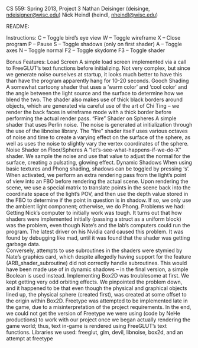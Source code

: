 CS 559: Spring 2013, Project 3
Nathan Deisinger (deisinge, ndeisigner@wisc.edu)
Nick Heindl (heindl, nheindl@wisc.edu)

README:

Instructions:
	C – Toggle bird’s eye view
	W – Toggle wireframe
	X – Close program
	P – Pause
	S – Toggle shadows (only on first shader)
	A – Toggle axes
	N – Toggle normal
	F2 – Toggle skydome
	F3 – Toggle shader
	
Bonus Features:
Load Screen
A simple load screen implemented via a call to FreeGLUT’s text functions before initializing.  Not very complex, but since we generate noise ourselves at startup, it looks much better to have this than have the program apparently hang for 10-20 seconds.
Gooch Shading
A somewhat cartoony shader that uses a ‘warm color’ and ‘cool color’ and the angle between the light source and the surface to determine how we blend the two.  The shader also makes use of thick black borders around objects, which are generated via careful use of the art of Chi Ting – we render the back faces in wireframe mode with a thick border before performing the actual render pass.
“Fire” Shader on Spheres
A simple shader that uses Perlin noise.  The noise is generated at initialization through the use of the libnoise library.  The “fire” shader itself uses various octaves of noise and time to create a varying effect on the surface of the sphere, as well as uses the noise to slightly vary the vertex coordinates of the sphere.
Noise Shader on Floor/Spheres
A “let’s-see-what-happens-if-we-do-X” shader.  We sample the noise and use that value to adjust the normal for the surface, creating a pulsating, glowing effect.
Dynamic Shadows
When using basic textures and Phong shading, shadows can be toggled by pressing ‘s’.  When activated, we perform an extra rendering pass from the light’s point of view into an FBO before rendering the actual scene.  Upon rendering the scene, we use a special matrix to translate points in the scene back into the coordinate space of the light’s POV, and then use the depth value stored in the FBO to determine if the point in question is in shadow.  If so, we only use the ambient light component; otherwise, we do Phong.
Problems we had:
	Getting Nick’s computer to initially work was tough. It turns out that how shaders were implemented initially (passing a struct as a uniform block) was the problem, even though Nate’s and the lab’s computers could run the program. The latest driver on his Nvidia card caused this problem. It was found by debugging like mad, until it was found that the shader was getting garbage data.  
	Conversely, attempts to use subroutines in the shaders were stymied by Nate’s graphics card, which despite allegedly having support for the feature (ARB_shader_subroutine) did not correctly handle subroutines.  This would have been made use of in dynamic shadows – in the final version, a simple Boolean is used instead.
	Implementing Box2D was troublesome at first. We kept getting very odd orbiting effects. We pinpointed the problem down, and it happened to be that even though the physical and graphical objects lined up, the physical sphere (created first), was created at some offset to the origin within Box2D.
	Freetype was attempted to be implemented late in the game, due to a misinterpretation of the project requirements.  In the end, we could not get the version of Freetype we were using (code by NeHe productions) to work with our project once we began actually rendering the game world; thus, text in-game is rendered using FreeGLUT’s text functions.
Libraries we used: freeglut, glm, devil, libnoise, box2d, and an attempt at freetype
